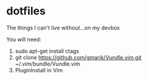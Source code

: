 # dotfiles
The things I can't live without...on my devbox

You will need:
1. sudo apt-get install ctags
2. git clone https://github.com/gmarik/Vundle.vim.git ~/.vim/bundle/Vundle.vim
3. PluginInstall in Vim
